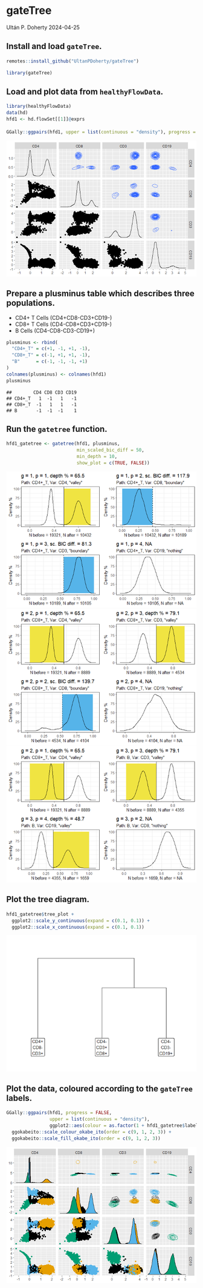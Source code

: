 gateTree
================
Ultán P. Doherty
2024-04-25

## Install and load `gateTree`.

``` r
remotes::install_github("UltanPDoherty/gateTree")
```

``` r
library(gateTree)
```

## Load and plot data from `healthyFlowData`.

``` r
library(healthyFlowData)
data(hd)
hfd1 <- hd.flowSet[[1]]@exprs

GGally::ggpairs(hfd1, upper = list(continuous = "density"), progress = FALSE)
```

![](README_files/figure-gfm/hfd1_setup-1.png)<!-- -->

## Prepare a plusminus table which describes three populations.

- CD4+ T Cells (CD4+CD8-CD3+CD19-)
- CD8+ T Cells (CD4-CD8+CD3+CD19-)
- B Cells (CD4-CD8-CD3-CD19+)

``` r
plusminus <- rbind(
  "CD4+_T" = c(+1, -1, +1, -1),
  "CD8+_T" = c(-1, +1, +1, -1),
  "B"      = c(-1, -1, -1, +1)
)
colnames(plusminus) <- colnames(hfd1)
plusminus
```

    ##        CD4 CD8 CD3 CD19
    ## CD4+_T   1  -1   1   -1
    ## CD8+_T  -1   1   1   -1
    ## B       -1  -1  -1    1

## Run the `gatetree` function.

``` r
hfd1_gatetree <- gatetree(hfd1, plusminus, 
                          min_scaled_bic_diff = 50,
                          min_depth = 10,
                          show_plot = c(TRUE, FALSE))
```

![](README_files/figure-gfm/gatetree-1.png)<!-- -->![](README_files/figure-gfm/gatetree-2.png)<!-- -->![](README_files/figure-gfm/gatetree-3.png)<!-- -->

## Plot the tree diagram.

``` r
hfd1_gatetree$tree_plot + 
  ggplot2::scale_y_continuous(expand = c(0.1, 0.1)) +
  ggplot2::scale_x_continuous(expand = c(0.1, 0.1))
```

![](README_files/figure-gfm/tree_plot-1.png)<!-- -->

## Plot the data, coloured according to the `gateTree` labels.

``` r
GGally::ggpairs(hfd1, progress = FALSE,
                upper = list(continuous = "density"),
                ggplot2::aes(colour = as.factor(1 + hfd1_gatetree$labels))) +
  ggokabeito::scale_colour_okabe_ito(order = c(9, 1, 2, 3)) +
  ggokabeito::scale_fill_okabe_ito(order = c(9, 1, 2, 3))
```

![](README_files/figure-gfm/ggpairs-1.png)<!-- -->
